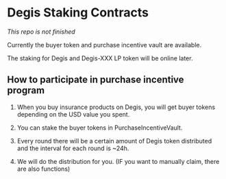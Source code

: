 # Degis Staking Contracts

_This repo is not finished_

Currently the buyer token and purchase incentive vault are available.

The staking for Degis and Degis-XXX LP token will be online later.

## How to participate in purchase incentive program

1. When you buy insurance products on Degis, you will get buyer tokens depending on the USD value you spent.

2. You can stake the buyer tokens in PurchaseIncentiveVault.

3. Every round there will be a certain amount of Degis token distributed and the interval for each round is ~24h.

4. We will do the distribution for you. (IF you want to manually claim, there are also functions)
